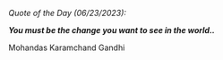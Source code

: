 *Quote of the Day (06/23/2023):*

_**You must be the change you want to see in the world..**_

Mohandas Karamchand Gandhi